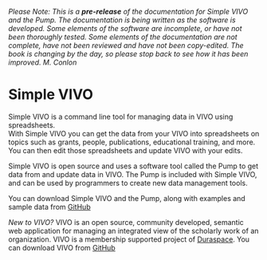 *Please Note:  This is a __pre-release__ of the documentation for Simple VIVO and the Pump.  The documentation is being written as the software is developed.  Some elements of the software are incomplete, or have not been thoroughly tested.  Some elements of the documentation are not complete, have not been reviewed and have not been copy-edited.  The book is changing by the day, so please stop back to see how it has been improved.  M. Conlon*

# Simple VIVO

Simple VIVO is a command line tool for managing data in VIVO using spreadsheets.  
With Simple VIVO you can get the data from your VIVO into spreadsheets on topics such as grants, people, 
publications, educational training, and more.  You can then edit those spreadsheets and update VIVO with your edits.

Simple VIVO is open source and uses a software tool called the Pump to get data from and update data in VIVO. 
The Pump is included with Simple VIVO, and can be used by  programmers to create new data management tools.

You can download Simple VIVO and the Pump, along with examples and sample data from 
[GitHub](https://github.com/mconlon17/vivo-pump)

*New to VIVO?* VIVO is an open source, community developed, semantic web application for managing an integrated view of the 
scholarly work of an organization. VIVO is a membership supported project of [Duraspace](http://duraspace.org).
You can download VIVO from [GitHub](https://github.com/vivo-project)

